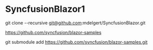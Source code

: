 # SyncfusionBlazor1

git clone --recursive git@github.com:mdelgert/SyncfusionBlazor.git

https://github.com/syncfusion/blazor-samples

git submodule add https://github.com/syncfusion/blazor-samples.git

